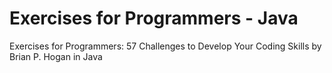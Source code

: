 # Exercises for Programmers -  Java
Exercises for Programmers: 57 Challenges to Develop Your Coding Skills by Brian P. Hogan in Java
